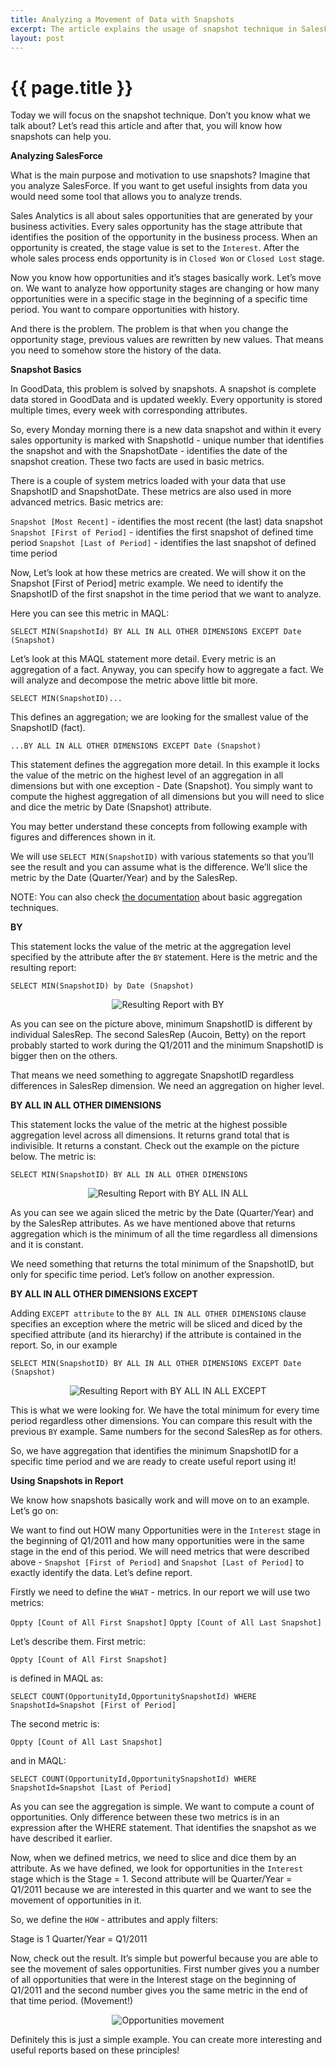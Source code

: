 ```yaml
---
title: Analyzing a Movement of Data with Snapshots
excerpt: The article explains the usage of snapshot technique in SalesForce Analytics.
layout: post
---
```


# {{ page.title }}

Today we will focus on the snapshot technique. Don’t you know what we talk about? Let’s read this article and after that, you will know how snapshots can help you.

**Analyzing SalesForce**

What is the main purpose and motivation to use snapshots? Imagine that you analyze SalesForce. If you want to get useful insights from data you would need some tool that allows you to analyze trends. 

Sales Analytics is all about sales opportunities that are generated by your business activities. Every sales opportunity has the stage attribute that identifies the position of the opportunity in the business process. When an opportunity is created, the stage value is set to the `Interest`. After the whole sales process ends opportunity is in `Closed Won` or `Closed Lost` stage. 

Now you know how opportunities and it’s stages basically work. Let’s move on. We want to analyze how opportunity stages are changing or how many opportunities were in a specific stage in the beginning of a specific time period. You want to compare opportunities with history.

And there is the problem. The problem is that when you change the opportunity stage, previous values are rewritten by new values. That means you need to somehow store the history of the data.

**Snapshot Basics**

In GoodData, this problem is solved by snapshots. A snapshot is complete data stored in GoodData and is updated weekly. Every opportunity is stored multiple times, every week with corresponding attributes.

So, every Monday morning there is a new data snapshot and within it every sales opportunity is marked with SnapshotId - unique number that identifies the snapshot and with the SnapshotDate - identifies the date of the snapshot creation. These two facts are used in basic metrics.

There is a couple of system metrics loaded with your data that use SnapshotID and SnapshotDate. These metrics are also used in more advanced metrics. Basic metrics are:

`Snapshot [Most Recent]` - identifies the most recent (the last) data snapshot
`Snapshot [First of Period]` - identifies the first snapshot of defined time period
`Snapshot [Last of Period]` - identifies the last snapshot of defined time period

Now, Let’s look at how these metrics are created. We will show it on the Snapshot [First of Period] metric example. We need to identify the SnapshotID of the first snapshot in the time period that we want to analyze.

Here you can see this metric in MAQL:

`SELECT MIN(SnapshotId) BY ALL IN ALL OTHER DIMENSIONS EXCEPT Date (Snapshot)`

Let’s look at this MAQL statement more detail. Every metric is an aggregation of a fact. Anyway, you can specify how to aggregate a fact. We will analyze and decompose the metric above little bit more.

`SELECT MIN(SnapshotID)...`

This defines an aggregation; we are looking for the smallest value of the SnapshotID (fact).

`...BY ALL IN ALL OTHER DIMENSIONS EXCEPT Date (Snapshot)`

This statement defines the aggregation more detail. In this example it locks the value of the metric on the highest level of an aggregation in all dimensions but with one exception - Date (Snapshot). You simply want to compute the highest aggregation of all dimensions but you will need to slice and dice the metric by Date (Snapshot) attribute.

You may better understand these concepts from following example with figures and differences shown in it. 

We will use `SELECT MIN(SnapshotID)` with various statements so that you’ll see the result and you can assume what is the difference. We’ll slice the metric by the Date (Quarter/Year) and by the SalesRep.

NOTE: You can also check [the documentation](http://developer.gooddata.com/docs/maql.html) about basic aggregation techniques.

**BY** 

This statement locks the value of the metric at the aggregation level specified by the attribute after the `BY` statement. Here is the metric and the resulting report:

`SELECT MIN(SnapshotID) by Date (Snapshot)`

<p>
<center><img src="{{ site.root }}/images/posts/by-date.png" alt="Resulting Report with BY"></center>
</p>

As you can see on the picture above, minimum SnapshotID is different by individual SalesRep. The second SalesRep (Aucoin, Betty) on the report probably started to work during the Q1/2011 and the minimum SnapshotID is bigger then on the others.

That means we need something to aggregate SnapshotID regardless differences in SalesRep dimension. We need an aggregation on higher level.

**BY ALL IN ALL OTHER DIMENSIONS**

This statement locks the value of the metric at the highest possible aggregation level across all dimensions. It returns grand total that is indivisible. It returns a constant. Check out the example on the picture below. The metric is:

`SELECT MIN(SnapshotID) BY ALL IN ALL OTHER DIMENSIONS`

<p>
<center><img src="{{ site.root }}/images/posts/by-all-in-all.png" alt="Resulting Report with BY ALL IN ALL"></center>
</p>

As you can see we again sliced the metric by the Date (Quarter/Year) and by the SalesRep attributes. As we have mentioned above that returns aggregation which is the minimum of all the time regardless all dimensions and it is constant.

We need something that returns the total minimum of the SnapshotID, but only for specific time period. Let’s follow on another expression.

**BY ALL IN ALL OTHER DIMENSIONS EXCEPT**

Adding `EXCEPT attribute` to the `BY ALL IN ALL OTHER DIMENSIONS` clause specifies an exception where the metric will be sliced and diced by the specified attribute (and its hierarchy) if the attribute is contained in the report. So, in our example

`SELECT MIN(SnapshotID) BY ALL IN ALL OTHER DIMENSIONS EXCEPT Date (Snapshot)`

<p>
<center><img src="{{ site.root }}/images/posts/by-all-in-all-except.png" alt="Resulting Report with BY ALL IN ALL EXCEPT"></center>
</p>

This is what we were looking for. We have the total minimum for every time period regardless other dimensions. You can compare this result with the previous `BY` example. Same numbers for the second SalesRep as for others.

So, we have aggregation that identifies the minimum SnapshotID for a specific time period and we are ready to create useful report using it!

**Using Snapshots in Report**

We know how snapshots basically work and will move on to an example. Let’s go on:

We want to find out HOW many Opportunities were in the `Interest` stage in the beginning of Q1/2011 and how many opportunities were in the same stage in the end of this period. We will need metrics that were described above - `Snapshot [First of Period]` and `Snapshot [Last of Period]` to exactly identify the data. Let’s define report.

Firstly we need to define the `WHAT` - metrics. In our report we will use two metrics:

`Oppty [Count of All First Snapshot]`
`Oppty [Count of All Last Snapshot]`

Let’s describe them. First metric:
 
`Oppty [Count of All First Snapshot]`

is defined in MAQL as:

`SELECT COUNT(OpportunityId,OpportunitySnapshotId) WHERE SnapshotId=Snapshot [First of Period]`

The second metric is:

`Oppty [Count of All Last Snapshot]`

and in MAQL:

`SELECT COUNT(OpportunityId,OpportunitySnapshotId) WHERE SnapshotId=Snapshot [Last of Period]`

As you can see the aggregation is simple. We want to compute a count of opportunities. Only difference between these two metrics is in an expression after the WHERE statement. That identifies the snapshot as we have described it earlier.

Now, when we defined metrics, we need to slice and dice them by an attribute. As we have defined, we look for opportunities in the `Interest` stage which is the Stage = 1. Second attribute will be Quarter/Year = Q1/2011 because we are interested in this quarter and we want to see the movement of opportunities in it.

So, we define the `HOW` - attributes and apply filters:

Stage is 1
Quarter/Year = Q1/2011

Now, check out the result. It’s simple but powerful because you are able to see the movement of sales opportunities. First number gives you a number of all opportunities that were in the Interest stage on the beginning of Q1/2011 and the second number gives you the same metric in the end of that time period. (Movement!)

<p>
<center><img src="{{ site.root }}/images/posts/report-movement.png" alt="Opportunities movement"></center>
</p>

Definitely this is just a simple example. You can create more interesting and useful reports based on these principles!